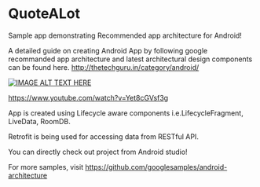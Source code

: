 # QuoteALot 

Sample app demonstrating Recommended app architecture for Android!

A detailed guide on creating Android App by following google recommanded app architecture and latest architectural design components can be found here. http://thetechguru.in/category/android/



[![IMAGE ALT TEXT HERE](https://img.youtube.com/vi/Yet8cGVsf3g/0.jpg)](https://www.youtube.com/watch?v=Yet8cGVsf3g)

https://www.youtube.com/watch?v=Yet8cGVsf3g

App is created using Lifecycle aware components i.e.LifecycleFragment, LiveData, RoomDB.

Retrofit is being used for accessing data from RESTful API.

You can directly check out project from Android studio!

For more samples, visit https://github.com/googlesamples/android-architecture
